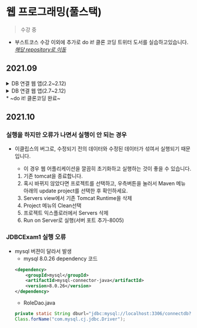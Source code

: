 # 웹 프로그래밍(풀스택)
> 수강 중
* 부스트코스 수강 이외에 추가로 do it! 클론 코딩 트위터 도서를 실습하고있습니다.<br>
*<a href="https://github.com/KimDahui42/nwitter">해당 repository로 이동</a>*
## 2021.09
<details>
<summary> DB 연결 웹 앱(2.2~2.12)</summary>
<div markdown="1">
	<ul>
		<li> [09.12.21] ~2.7 수강</li>
	</ul>
</div>
</details>
<details>
<summary> DB 연결 웹 앱(2.7~2.12)</summary>
<div markdown="1">
	<ul>
		<li>과제 B 시작 -> 자바스크립트 학습으로 변경했습니다(문법이 부족한 것 같아요) </li>
	</ul>
</div>
</details>
* ~do it! 클론코딩 완료~

## 2021.10
### 실행을 하지만 오류가 나면서 실행이 안 되는 경우

* 이클립스의 버그로, 수정되기 전의 데이터와 수정된 데이터가 섞여서 실행되기 때문입니다.

	* 이 경우 웹 어플리케이션을 깔끔히 초기화하고 실행하는 것이 좋을 수 있습니다.

	1. 기존 tomcat을 종료합니다.
	2. 혹시 바뀌지 않았다면 프로젝트를 선택하고, 우측버튼을 눌러서 Maven 메뉴 아래의 update project를 선택한 후 확인하세요.
	3. Servers view에서 기존 Tomcat Runtime을 삭제
	4. Project 메뉴의 Clean선택
	5. 프로젝트 익스플로러에서 Servers 삭제
	6. Run on Server로 실행(서버 포트 추가-8005)
### JDBCExam1 실행 오류
* mysql 버젼이 달라서 발생
	* mysql 8.0.26 dependency 코드
	```xml
	<dependency>
    	<groupId>mysql</groupId>
    	<artifactId>mysql-connector-java</artifactId>
    	<version>8.0.26</version>
	</dependency>
	```
	* RoleDao.java
	```java
	private static String dburl="jdbc:mysql://localhost:3306/connectdb?serverTimezone=Asia/Seoul&useSSL=false";
	Class.forName("com.mysql.cj.jdbc.Driver");
	
	```
